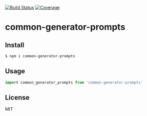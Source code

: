 [![Build Status](https://travis-ci.org/kaelzhang/common-generator-prompts.svg?branch=master)](https://travis-ci.org/kaelzhang/common-generator-prompts)
[![Coverage](https://codecov.io/gh/kaelzhang/common-generator-prompts/branch/master/graph/badge.svg)](https://codecov.io/gh/kaelzhang/common-generator-prompts)
<!-- optional appveyor tst
[![Windows Build Status](https://ci.appveyor.com/api/projects/status/github/kaelzhang/common-generator-prompts?branch=master&svg=true)](https://ci.appveyor.com/project/kaelzhang/common-generator-prompts)
-->
<!-- optional npm version
[![NPM version](https://badge.fury.io/js/common-generator-prompts.svg)](http://badge.fury.io/js/common-generator-prompts)
-->
<!-- optional npm downloads
[![npm module downloads per month](http://img.shields.io/npm/dm/common-generator-prompts.svg)](https://www.npmjs.org/package/common-generator-prompts)
-->
<!-- optional dependency status
[![Dependency Status](https://david-dm.org/kaelzhang/common-generator-prompts.svg)](https://david-dm.org/kaelzhang/common-generator-prompts)
-->

# common-generator-prompts

<!-- description -->

## Install

```sh
$ npm i common-generator-prompts
```

## Usage

```js
import common_generator_prompts from 'common-generator-prompts'
```

## License

MIT
